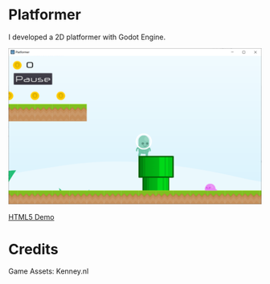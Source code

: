 # Platformer

I developed a 2D platformer with Godot Engine.

![Platformer Screenshot](platformer-screenshot.PNG)

[HTML5 Demo](https://yanjiehe.github.io/Platformer/Platformer.html)


# Credits

Game Assets: Kenney.nl 